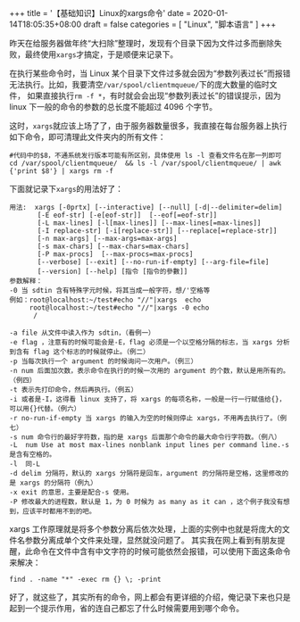 +++
title = '【基础知识】Linux的xargs命令'
date = 2020-01-14T18:05:35+08:00
draft = false
categories = [
    "Linux",
    "脚本语言"
]
+++

昨天在给服务器做年终“大扫除”整理时，发现有个目录下因为文件过多而删除失败，最终使用`xargs`才搞定，于是顺便来记录下。

在执行某些命令时，当 Linux 某个目录下文件过多就会因为“参数列表过长”而报错无法执行。比如，我要清空`/var/spool/clientmqueue/`下的庞大数量的临时文件，
如果直接执行`rm -f *`，有时就会会出现“参数列表过长”的错误提示，因为 linux 下一般的命令的参数的总长度不能超过 4096 个字节。

这时，`xargs`就应该上场了了，由于服务器数量很多，我直接在每台服务器上执行如下命令，即可清理此文件夹内的所有文件：
```shell
#代码中的$8，不通系统发行版本可能有所区别，具体使用 ls -l 查看文件名在那一列即可
cd /var/spool/clientmqueue/  && ls -l /var/spool/clientmqueue/ | awk {'print $8'} | xargs rm -f
```

下面就记录下`xargs`的用法好了：

```shell
用法:  xargs [-0prtx] [--interactive] [--null] [-d|--delimiter=delim]      
       [-E eof-str] [-e[eof-str]]  [--eof[=eof-str]]      
       [-L max-lines] [-l[max-lines]] [--max-lines[=max-lines]]      
       [-I replace-str] [-i[replace-str]] [--replace[=replace-str]]      
       [-n max-args] [--max-args=max-args]      
       [-s max-chars] [--max-chars=max-chars]      
       [-P max-procs]  [--max-procs=max-procs]      
       [--verbose] [--exit] [--no-run-if-empty] [--arg-file=file]      
       [--version] [--help] [指令 [指令的參數]]    
参数解释：    
-0 当 sdtin 含有特殊字元时候，将其当成一般字符，想/'空格等   
例如：root@localhost:~/test#echo "//"|xargs  echo    
     root@localhost:~/test#echo "//"|xargs -0 echo    
      /   
  
-a file 从文件中读入作为 sdtin，（看例一）   
-e flag ，注意有的时候可能会是-E，flag 必须是一个以空格分隔的标志，当 xargs 分析到含有 flag 这个标志的时候就停止。（例二）   
-p 当每次执行一个 argument 的时候询问一次用户。（例三）   
-n num 后面加次数，表示命令在执行的时候一次用的 argument 的个数，默认是用所有的。（例四）   
-t 表示先打印命令，然后再执行。（例五）   
-i 或者是-I，这得看 linux 支持了，将 xargs 的每项名称，一般是一行一行赋值给{}，可以用{}代替。（例六）   
-r no-run-if-empty 当 xargs 的输入为空的时候则停止 xargs，不用再去执行了。（例七）   
-s num 命令行的最好字符数，指的是 xargs 后面那个命令的最大命令行字符数。（例八）    
-L  num Use at most max-lines nonblank input lines per command line.-s 是含有空格的。   
-l  同-L   
-d delim 分隔符，默认的 xargs 分隔符是回车，argument 的分隔符是空格，这里修改的是 xargs 的分隔符（例九）   
-x exit 的意思，主要是配合-s 使用。   
-P 修改最大的进程数，默认是 1，为 0 时候为 as many as it can ，这个例子我没有想到，应该平时都用不到的吧。
```

xargs 工作原理就是将多个参数分离后依次处理，上面的实例中也就是将庞大的文件名参数分离成单个文件来处理，显然就没问题了。
其实我在网上看到有朋友提醒，此命令在文件中含有中文字符的时候可能依然会报错，可以使用下面这条命令来解决：

```shell
find . -name "*" -exec rm {} \; -print
```

好了，就这些了，其实所有的命令，网上都会有更详细的介绍，俺记录下来也只是起到一个提示作用，省的连自己都忘了什么时候需要用到哪个命令。

